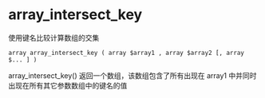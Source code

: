 # array\_intersect\_key

使用键名比较计算数组的交集

```
array array_intersect_key ( array $array1 , array $array2 [, array $... ] )
```

array\_intersect\_key\(\) 返回一个数组，该数组包含了所有出现在 array1 中并同时出现在所有其它参数数组中的键名的值



